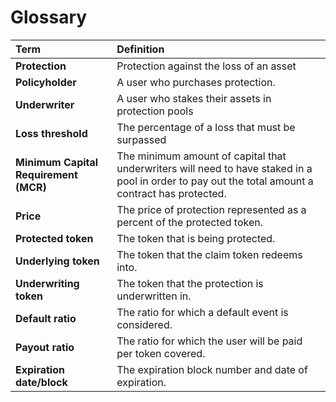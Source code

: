 # Glossary

| **Term** | **Definition** |
| :--- | :--- |
| **Protection** | Protection against the loss of an asset |
| **Policyholder** | A user who purchases protection. |
| **Underwriter** |  A user who stakes their assets in protection pools |
| **Loss threshold** | The percentage of a loss that must be surpassed  |
| **Minimum Capital Requirement \(MCR\)** | The minimum amount of capital that underwriters will need to have staked in a pool in order to pay out the total amount a contract has protected. |
| **Price** | The price of protection represented as a percent of the protected token. |
| **Protected token** |  The token that is being protected. |
| **Underlying token** | The token that the claim token redeems into. |
| **Underwriting token** | The token that the protection is underwritten in. |
| **Default ratio** | The ratio for which a default event is considered. |
| **Payout ratio** | The ratio for which the user will be paid per token covered. |
| **Expiration date/block** | The expiration block number and date of expiration. |



